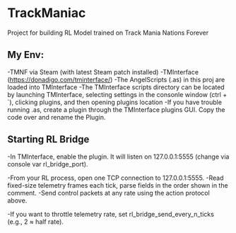 # TrackManiac
Project for building RL Model trained on Track Mania Nations Forever

## My Env:
-TMNF via Steam (with latest Steam patch installed)
-TMInterface (https://donadigo.com/tminterface/)
-The AngelScripts (.as) in this proj are loaded into TMInterface
-The TMInterface scripts directory can be located by launching TMInterface, selecting settings in the consonle window (ctrl + `), clicking plugins, and then opening plugins location
-If you have trouble running .as, create a plugin through the TMInterface plugins GUI. Copy the code over and rename the Plugin.

## Starting RL Bridge
-In TMInterface, enable the plugin. It will listen on 127.0.0.1:5555 (change via console var rl_bridge_port).

-From your RL process, open one TCP connection to 127.0.0.1:5555.
    -Read fixed-size telemetry frames each tick, parse fields in the order shown in the comment.
    -Send control packets at any rate using the action protocol above.

-If you want to throttle telemetry rate, set rl_bridge_send_every_n_ticks (e.g., 2 ≈ half rate).